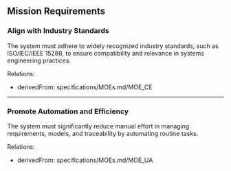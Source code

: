 ## Mission Requirements

### Align with Industry Standards

The system must adhere to widely recognized industry standards, such as ISO/IEC/IEEE 15288, to ensure compatibility and relevance in systems engineering practices.

Relations:
 * derivedFrom: specifications/MOEs.md/MOE_CE

---

### Promote Automation and Efficiency

The system must significantly reduce manual effort in managing requirements, models, and traceability by automating routine tasks.

Relations:
 * derivedFrom: specifications/MOEs.md/MOE_UA

